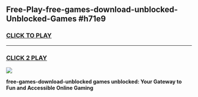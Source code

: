
## Free-Play-free-games-download-unblocked-Unblocked-Games #h71e9
<h3>
<a href="https://news.freeplayer.one?title=free-games-download-unblocked&ref=8M">CLICK TO PLAY</a></h3>
<hr>

<h3>
<a href="https://news.freeplayer.one?title=free-games-download-unblocked&ref=8M">CLICK 2 PLAY</a>
  
</h3>

<a href="https://news.freeplayer.one?title=free-games-download-unblocked&ref=8M"><img src="https://clearcache.store/games.png"></a>


**free-games-download-unblocked games unblocked: Your Gateway to Fun and Accessible Online Gaming**
